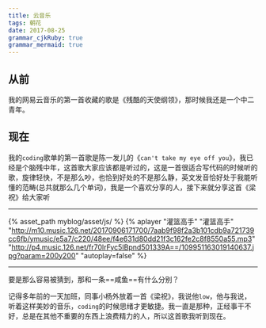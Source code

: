 ```yaml
---
title: 云音乐
tags: 朝花
date: 2017-08-25
grammar_cjkRuby: true
grammar_mermaid: true
---
```


## 从前

我的网易云音乐的第一首收藏的歌是《残酷的天使纲领》，那时候我还是一个中二青年。

## 现在

我的`coding`歌单的第一首歌是陈一发儿的《`can't take my eye off you`》，我已经是个脑残中年，这首歌大家应该都是听过的，这是一首很适合写代码的时候听的歌，旋律轻快，不是那么吵，也恰到好处的不是那么静，英文发音恰好处于我能听懂的范畴(总共就那么几个单词)，我是一个喜欢分享的人，接下来就分享这首《梁祝》给大家听


---

{% asset_path myblog/asset/js/ %}
{% aplayer "灌篮高手" "灌篮高手" "http://m10.music.126.net/20170906171700/7aab9f98f2a3b101cdb9a721739cc6fb/ymusic/e5a7/c220/48ee/f4e631d80dd21f3c162fe2c8f8550a55.mp3"  "http://p4.music.126.net/fr70lrFyc5IBpnd501339A==/109951163019140637.jpg?param=200y200" "autoplay=false" %}

---

要是那么容易被猜到，那和一条==咸鱼==有什么分别？

记得多年前的一天加班，同事小杨外放着一首《梁祝》，我说他`low`，他与我说，听着这样美妙的音乐，`coding`的时候思绪才更敏捷。我一直是那种，正经事干不好，总是在其他不重要的东西上浪费精力的人，所以这首歌我听到现在。

